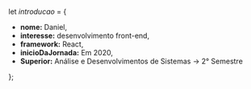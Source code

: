  let <i>introducao</i> = {
- <b>nome:</b> Daniel,
- <b>interesse:</b> desenvolvimento front-end,
- <b>framework:</b> React,
- <b>inicioDaJornada:</b> Em 2020,
- <b>Superior:</b> Análise e Desenvolvimentos de Sistemas -> 2° Semestre

};
<!---
xd4n1el/xd4n1el is a ✨ special ✨ repository because its `README.md` (this file) appears on your GitHub profile.
You can click the Preview link to take a look at your changes.
--->
